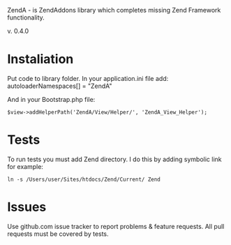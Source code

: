 ZendA - is ZendAddons library which completes missing Zend Framework functionality.

v. 0.4.0

Instaliation
============

Put code to library folder. In your application.ini file add:
	autoloaderNamespaces[] = "ZendA"

And in your Bootstrap.php file:

	$view->addHelperPath('ZendA/View/Helper/', 'ZendA_View_Helper');

Tests
=====

To run tests you must add Zend directory. I do this by adding symbolic link for example: 

	ln -s /Users/user/Sites/htdocs/Zend/Current/ Zend

Issues
======

Use github.com issue tracker to report problems & feature requests. All pull requests must be covered by tests.